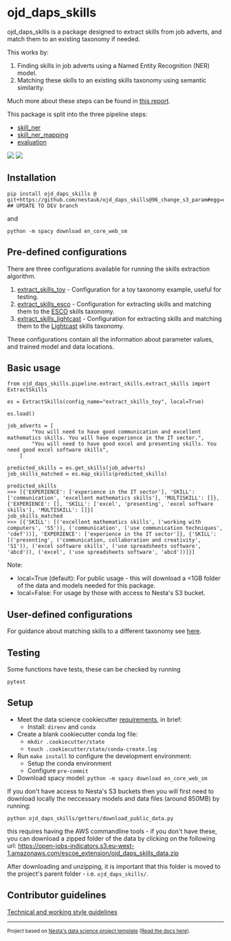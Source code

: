 # ojd_daps_skills

ojd_daps_skills is a package designed to extract skills from job adverts, and match them to an existing taxonomy if needed.

This works by:

1. Finding skills in job adverts using a Named Entity Recognition (NER) model.
2. Matching these skills to an existing skills taxonomy using semantic similarity.

Much more about these steps can be found in [this report](outputs/reports/skills_extraction.md).

This package is split into the three pipeline steps:

- [skill_ner](https://github.com/nestauk/ojd_daps_skills/tree/dev/ojd_daps_skills/pipeline/skill_ner)
- [skill_ner_mapping](https://github.com/nestauk/ojd_daps_skills/tree/dev/ojd_daps_skills/pipeline/skill_ner_mapping)
- [evaluation](https://github.com/nestauk/ojd_daps_skills/tree/dev/ojd_daps_skills/pipeline/evaluation)

![](outputs/reports/figures/overview.png)
![](outputs/reports/figures/overview_example.png)

## Installation

```
pip install ojd_daps_skills @ git+https://github.com/nestauk/ojd_daps_skills@96_change_s3_param#egg=ojd_daps_skills ## UPDATE TO DEV branch
```

and

```
python -m spacy download en_core_web_sm
```

## Pre-defined configurations

There are three configurations available for running the skills extraction algorithm.

1. [extract_skills_toy](ojd_daps_skills/config/extract_skills_toy.yaml) - Configuration for a toy taxonomy example, useful for testing.
2. [extract_skills_esco](ojd_daps_skills/config/extract_skills_esco.yaml) - Configuration for extracting skills and matching them to the [ESCO](https://esco.ec.europa.eu/en) skills taxonomy.
3. [extract_skills_lightcast](ojd_daps_skills/config/extract_skills_lightcast.yaml) - Configuration for extracting skills and matching them to the [Lightcast](https://skills.emsidata.com/) skills taxonomy.

These configurations contain all the information about parameter values, and trained model and data locations.

## Basic usage

```
from ojd_daps_skills.pipeline.extract_skills.extract_skills import ExtractSkills

es = ExtractSkills(config_name="extract_skills_toy", local=True)

es.load()

job_adverts = [
        "You will need to have good communication and excellent mathematics skills. You will have experience in the IT sector.",
        "You will need to have good excel and presenting skills. You need good excel software skills",
    ]

predicted_skills = es.get_skills(job_adverts)
job_skills_matched = es.map_skills(predicted_skills)

predicted_skills
>>> [{'EXPERIENCE': ['experience in the IT sector'], 'SKILL': ['communication', 'excellent mathematics skills'], 'MULTISKILL': []}, {'EXPERIENCE': [], 'SKILL': ['excel', 'presenting', 'excel software skills'], 'MULTISKILL': []}]
job_skills_matched
>>> [{'SKILL': [('excellent mathematics skills', ('working with computers', 'S5')), ('communication', ('use communication techniques', 'cdef'))], 'EXPERIENCE': ['experience in the IT sector']}, {'SKILL': [('presenting', ('communication, collaboration and creativity', 'S1')), ('excel software skills', ('use spreadsheets software', 'abcd')), ('excel', ('use spreadsheets software', 'abcd'))]}]
```

Note:

- local=True (default): For public usage - this will download a <1GB folder of the data and models needed for this package.
- local=False: For usage by those with access to Nesta's S3 bucket.

## User-defined configurations

For guidance about matching skills to a different taxonomy see [here](ojd_daps_skills/pipeline/extract_skills/README.md).

## Testing

Some functions have tests, these can be checked by running

```
pytest
```

## Setup

- Meet the data science cookiecutter [requirements](http://nestauk.github.io/ds-cookiecutter/quickstart), in brief:
  - Install: `direnv` and `conda`
- Create a blank cookiecutter conda log file:
  - `mkdir .cookiecutter/state`
  - `touch .cookiecutter/state/conda-create.log`
- Run `make install` to configure the development environment:
  - Setup the conda environment
  - Configure `pre-commit`
- Download spacy model: `python -m spacy download en_core_web_sm`

If you don't have access to Nesta's S3 buckets then you will first need to download locally the neccessary models and data files (around 850MB) by running:

```
python ojd_daps_skills/getters/download_public_data.py
```

this requires having the AWS commandline tools - if you don't have these, you can download a zipped folder of the data by clicking on the following url: https://open-jobs-indicators.s3.eu-west-1.amazonaws.com/escoe_extension/ojd_daps_skills_data.zip

After downloading and unzipping, it is important that this folder is moved to the project's parent folder - i.e. `ojd_daps_skills/`.

## Contributor guidelines

[Technical and working style guidelines](https://github.com/nestauk/ds-cookiecutter/blob/master/GUIDELINES.md)

---

<small><p>Project based on <a target="_blank" href="https://github.com/nestauk/ds-cookiecutter">Nesta's data science project template</a>
(<a href="http://nestauk.github.io/ds-cookiecutter">Read the docs here</a>).
</small>
